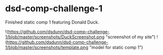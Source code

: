# dsd-comp-challenge-1
Finished static comp 1 featuring Donald Duck.

!(https://github.com/dsdunn/dsd-comp-challenge-1/blob/master/screenshots/DuckScreenshot.png "screenshot of my site")
!(https://github.com/dsdunn/dsd-comp-challenge-1/blob/master/screenshots/template.png "model for static comp 1")
